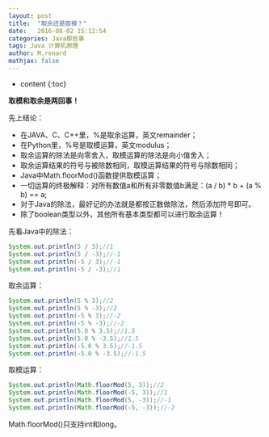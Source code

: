 ```yaml
---
layout: post
title:  "取余还是取模？"
date:   2016-08-02 15:12:54
categories: Java那些事
tags: Java 计算机原理
author: M.renard
mathjax: false
---
```


* content
{:toc}

**取模和取余是两回事！**

先上结论：

* 在JAVA、C、C++里，%是取余运算，英文remainder；
* 在Python里，%号是取模运算，英文modulus；
* 取余运算的除法是向零舍入，取模运算的除法是向小值舍入；
* 取余运算结果的符号与被除数相同，取模运算结果的符号与除数相同；
* Java中Math.floorMod()函数提供取模运算；
* 一切运算的终极解释：对所有数值a和所有非零数值b满足：(a / b) * b + (a % b) == a;
* 对于Java的除法，最好记的办法就是都按正数做除法，然后添加符号即可。
* 除了boolean类型以外，其他所有基本类型都可以进行取余运算！
　　



先看Java中的除法：

```java
System.out.println(5 / 3);//1
System.out.println(5 / -3);//-1
System.out.println(-5 / 3);//-1
System.out.println(-5 / -3);//1
```

取余运算：

```java
System.out.println(5 % 3);//2
System.out.println(5 % -3);//2
System.out.println(-5 % 3);//-2
System.out.println(-5 % -3);//-2
System.out.println(5.0 % 3.5);//1.5
System.out.println(5.0 % -3.5);//1.5
System.out.println(-5.0 % 3.5);//-1.5
System.out.println(-5.0 % -3.5);//-1.5
```

取模运算：

```java
System.out.println(Math.floorMod(5, 3));//2
System.out.println(Math.floorMod(-5, 3));//1
System.out.println(Math.floorMod(5, -3));//-1
System.out.println(Math.floorMod(-5, -3));//-2
```

Math.floorMod()只支持int和long。